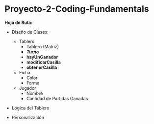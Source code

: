 # Proyecto-2-Coding-Fundamentals
**Hoja de Ruta:**

* Diseño de Clases:
    * Tablero
        * Tablero (Matriz)
        * ***Turno***
        * **hayUnGanador**
        * **modificarCasilla**
        * **obtenerCasilla**
    * Ficha
        * Color
        * Forma 
    * Jugador
        * Nombre
        * Cantidad de Partidas Ganadas

* Lógica del Tablero

* Personalización
